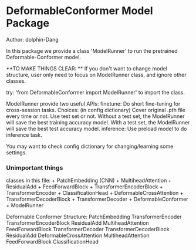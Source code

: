 # DeformableConformer Model Package
Author: dolphin-Dang

In this package we provide a class 'ModelRunner' to run the pretrained Deformable-Conformer model.

**TO MAKE THINGS CLEAR:  **
    If you don't want to change model structure,
    user only need to focus on ModelRunner class, and ignore other classes.

try:
    'from DeformableConformer import ModelRunner' to import the class.

ModelRunner provide two useful APIs:
    finetune: 
        Do short fine-tuning for cross-session tasks.
        Choices: (in config dictionary)
            Cover original .pth file every time or not.
            Use test set or not. 
                Without a test set, the ModelRunner will save the best training accuracy model.
                With a test set, the ModelRunner will save the best test accuracy model.
    inference: 
        Use preload model to do inference task.

You may want to check config dictionary for changing/learning some settings.


### Unimportant things
classes in this file:
    + PatchEmbedding (CNN)
    + MultiheadAttention
    + ResidualAdd
    + FeedForwardBlock
    + TransformerEncoderBlock
    + TransformerEncoder
    + ClassificationHead
    + DeformableCrossAttention
    + TransformerDecoderBlock
    + TransformerDecoder
    + DeformableConformer
    + ModelRunner

Deformable Conformer Structure:
    PatchEmbedding
    TransformerEncoder
        TransformerEncoderBlock
            ResidualAdd
            MultiheadAttention
            FeedForwardBlock
    TransformerDecoder
        TransformerDecoderBlock
            ResidualAdd
            DeformableCrossAttention
                MultiheadAttention
            FeedForwardBlock
    ClassificationHead
